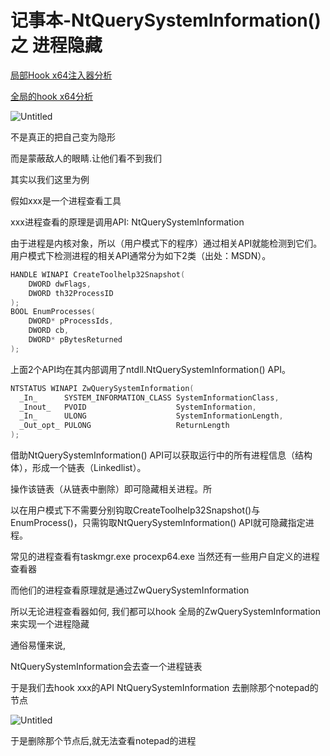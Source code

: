 # 记事本-NtQuerySystemInformation() 之 进程隐藏

[局部Hook x64注入器分析](%E8%AE%B0%E4%BA%8B%E6%9C%AC-NtQuerySystemInformation()%20%E4%B9%8B%20%E8%BF%9B%E7%A8%8B%E9%9A%90%E8%97%8F%2074e4aa8d196b479ebf7f93c1ea144002/%E5%B1%80%E9%83%A8Hook%20x64%E6%B3%A8%E5%85%A5%E5%99%A8%E5%88%86%E6%9E%90%202768b58d40024926a7027fa09bb0089e.md)

[全局的hook x64分析](%E8%AE%B0%E4%BA%8B%E6%9C%AC-NtQuerySystemInformation()%20%E4%B9%8B%20%E8%BF%9B%E7%A8%8B%E9%9A%90%E8%97%8F%2074e4aa8d196b479ebf7f93c1ea144002/%E5%85%A8%E5%B1%80%E7%9A%84hook%20x64%E5%88%86%E6%9E%90%2098f16dea122147549a77001cca6791dd.md)

![Untitled](%E8%AE%B0%E4%BA%8B%E6%9C%AC-NtQuerySystemInformation()%20%E4%B9%8B%20%E8%BF%9B%E7%A8%8B%E9%9A%90%E8%97%8F%2074e4aa8d196b479ebf7f93c1ea144002/Untitled.png)

不是真正的把自己变为隐形

而是蒙蔽敌人的眼睛.让他们看不到我们

其实以我们这里为例

假如xxx是一个进程查看工具

xxx进程查看的原理是调用API: NtQuerySystemInformation

由于进程是内核对象，所以（用户模式下的程序）通过相关API就能检测到它们。用户模式下检测进程的相关API通常分为如下2类（出处：MSDN）。

```c
HANDLE WINAPI CreateToolhelp32Snapshot(
    DWORD dwFlags,
    DWORD th32ProcessID
);
BOOL EnumProcesses(
    DWORD* pProcessIds,
    DWORD cb,
    DWORD* pBytesReturned
);
```

上面2个API均在其内部调用了ntdll.NtQuerySystemInformation() API。

```c
NTSTATUS WINAPI ZwQuerySystemInformation(
  _In_      SYSTEM_INFORMATION_CLASS SystemInformationClass,
  _Inout_   PVOID                    SystemInformation,
  _In_      ULONG                    SystemInformationLength,
  _Out_opt_ PULONG                   ReturnLength
);
```

借助NtQuerySystemInformation() API可以获取运行中的所有进程信息（结构体），形成一个链表（Linkedlist）。

操作该链表（从链表中删除）即可隐藏相关进程。所

以在用户模式下不需要分别钩取CreateToolhelp32Snapshot()与EnumProcess()，只需钩取NtQuerySystemInformation() API就可隐藏指定进程。

常见的进程查看有taskmgr.exe procexp64.exe 当然还有一些用户自定义的进程查看器

而他们的进程查看原理就是通过ZwQuerySystemInformation

所以无论进程查看器如何, 我们都可以hook 全局的ZwQuerySystemInformation来实现一个进程隐藏

通俗易懂来说,

NtQuerySystemInformation会去查一个进程链表

于是我们去hook xxx的API NtQuerySystemInformation 去删除那个notepad的节点

![Untitled](%E8%AE%B0%E4%BA%8B%E6%9C%AC-NtQuerySystemInformation()%20%E4%B9%8B%20%E8%BF%9B%E7%A8%8B%E9%9A%90%E8%97%8F%2074e4aa8d196b479ebf7f93c1ea144002/Untitled%201.png)

于是删除那个节点后,就无法查看notepad的进程